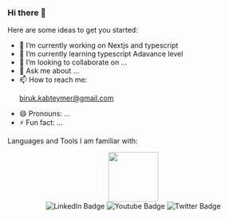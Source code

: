 ### Hi there 👋

Here are some ideas to get you started:

- 🔭 I’m currently working on Nextjs and typescript 
- 🌱 I’m currently learning typescript Adavance level
- 👯 I’m looking to collaborate on ...
- 💬 Ask me about ...
- 📫 How to reach me: <p> biruk.kabteymer@gmail.com</p>
- 😄 Pronouns: ...
- ⚡ Fun fact: ...

Languages and Tools I am familiar with:
<div id="header" align="center">
  <img src="https://media.giphy.com/media/M9gbBd9nbDrOTu1Mqx/giphy.gif" width="100"/>
</div>
<div id="badges" align='center'>
  <img src="https://img.shields.io/badge/LinkedIn-blue?style=for-the-badge&logo=linkedin&logoColor=white" alt="LinkedIn Badge"/>
  <img src="https://img.shields.io/badge/YouTube-red?style=for-the-badge&logo=youtube&logoColor=white" alt="Youtube Badge"/>
  <img src="https://img.shields.io/badge/Twitter-blue?style=for-the-badge&logo=twitter&logoColor=white" alt="Twitter Badge"/>
</div>
